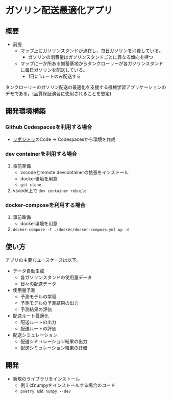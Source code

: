 # ガソリン配送最適化アプリ

## 概要
- 前提
    - マップ上にガソリンスタンドが点在し、毎日ガソリンを消費している。
        - ガソリンの消費量はガソリンスタンドごとに異なる傾向を持つ
    - マップに一か所ある備蓄基地からタンクローリーが各ガソリンスタンドに毎日ガソリンを配送している。
        - 1日に1ルートのみ配送する

タンクローリーのガソリン配送の最適化を支援する機械学習アプリケーションのデモである。(品質保証演習に使用されることを想定)

## 開発環境構築
### Github Codespacesを利用する場合
- [リポジトリ](https://github.com/majitaki4ryu/qa_training)のCode -> Codespacesから環境を作成
### dev containerを利用する場合
1. 事前準備
    - vscodeとremote devcontainerの拡張をインストール
    - docker環境を用意
    - ```git clone```
2. vscode上で ```dev container rebuild```
### docker-composeを利用する場合
1. 事前準備
    - docker環境を用意
2. ```docker-compose -f ./docker/docker-compose.yml up -d```

## 使い方
アプリの主要なユースケースは以下。

- データ自動生成
    - 各ガソリンスタンドの使用量データ
    - 日々の配送データ
- 使用量予測
    - 予測モデルの学習
    - 予測モデルの予測結果の出力
    - 予測結果の評価
- 配送ルート最適化
    - 配送ルートの出力
    - 配送ルートの評価
- 配送シミュレーション
    - 配送シミュレーション結果の出力
    - 配送シミュレーション結果の評価

## 開発
- 新規のライブラリをインストール
    - 例えばnumpyをインストールする場合のコード
    - ```poetry add numpy --dev```